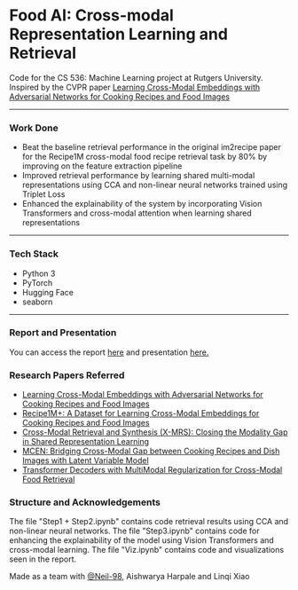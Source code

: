 # Food AI: Cross-modal Representation Learning and Retrieval
Code for the CS 536: Machine Learning project at Rutgers University. Inspired by the CVPR paper [Learning Cross-Modal Embeddings with Adversarial Networks 
for Cooking Recipes and Food Images](https://arxiv.org/abs/1905.01273)

-----------------------------------------
### Work Done

* Beat the baseline retrieval performance in the original im2recipe paper for the Recipe1M cross-modal food recipe retrieval task by 80% by improving on the feature extraction pipeline
* Improved retrieval performance by learning shared multi-modal representations using CCA and non-linear neural networks trained using Triplet Loss
* Enhanced the explainability of the system by incorporating Vision Transformers and cross-modal attention when learning shared representations

***

### Tech Stack

* Python 3
* PyTorch
* Hugging Face
* seaborn

***

### Report and Presentation 

You can access the report [here](https://github.com/kunjmehta/cross-modal-retrieval-food-ai/blob/main/cs536_s22_group_15_final_report.pdf) and presentation 
[here.](https://github.com/kunjmehta/cross-modal-retrieval-food-ai/blob/main/cs536_s22_group_15_final_presentation.pdf)

### Research Papers Referred

* [Learning Cross-Modal Embeddings with Adversarial Networks for Cooking Recipes and Food Images](https://arxiv.org/abs/1905.01273)
* [Recipe1M+: A Dataset for Learning Cross-Modal Embeddings for Cooking Recipes and Food Images](https://arxiv.org/abs/1810.06553)
* [Cross-Modal Retrieval and Synthesis (X-MRS): Closing the Modality Gap in Shared Representation Learning](https://arxiv.org/abs/2012.01345)
* [MCEN: Bridging Cross-Modal Gap between Cooking Recipes and Dish Images with Latent Variable Model](https://arxiv.org/abs/2004.01095)
* [Transformer Decoders with MultiModal Regularization for Cross-Modal Food Retrieval](https://arxiv.org/abs/2204.09730)


### Structure and Acknowledgements 
The file "Step1 + Step2.ipynb" contains code retrieval results using CCA and non-linear neural networks. The file "Step3.ipynb"  contains code for enhancing the explainability
of the model using Vision Transformers and cross-modal learning. The file "Viz.ipynb" contains code and visualizations seen in the report.

Made as a team with [@Neil-98](https://github.com/Neil-98), Aishwarya Harpale and Linqi Xiao
